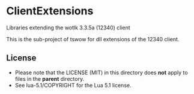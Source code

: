 # ClientExtensions
Libraries extending the wotlk 3.3.5a (12340) client

This is the sub-project of tswow for dll extensions of the 12340 client. 

## License

- Please note that the LICENSE (MIT) in this directory does **not** apply to files in the **parent** directory. 
- See lua-5.1/COPYRIGHT for the Lua 5.1 license.
